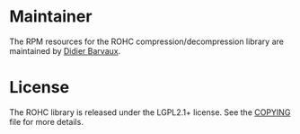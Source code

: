 # Maintainer

The RPM resources for the ROHC compression/decompression library are maintained
by [Didier Barvaux](mailto:didier@barvaux.org).

# License

The ROHC library is released under the LGPL2.1+ license. See the
[COPYING](COPYING) file for more details.

